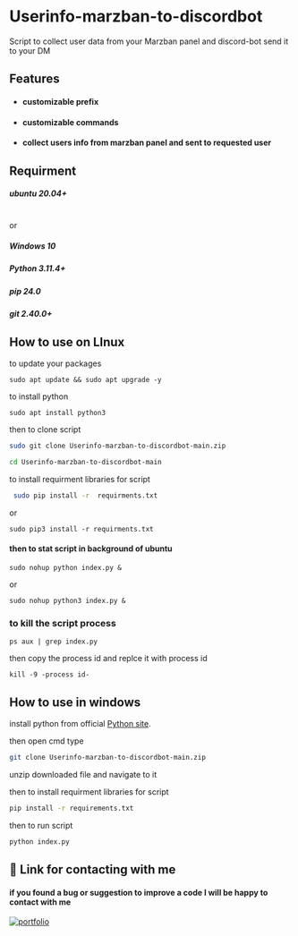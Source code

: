 
# Userinfo-marzban-to-discordbot
Script to collect user data from your Marzban panel and discord-bot send it to your DM

## Features

- #### customizable prefix 
- #### customizable commands
- #### collect users info from marzban panel and sent to requested user


## Requirment
##### ubuntu 20.04+
\
or
##### Windows 10
##### Python 3.11.4+
##### pip 24.0
##### git 2.40.0+

## How to use on LInux
to update your packages
        
    sudo apt update && sudo apt upgrade -y
to install python
    
    sudo apt install python3

then to clone script

```bash 
sudo git clone Userinfo-marzban-to-discordbot-main.zip

```
```bash
cd Userinfo-marzban-to-discordbot-main
```
to install requirment libraries for script
```bash
 sudo pip install -r  requirments.txt
```
or
    
    sudo pip3 install -r requirments.txt

#### then to stat script in background of ubuntu

    sudo nohup python index.py &

or
    
    sudo nohup python3 index.py &

### to kill the script process

    ps aux | grep index.py

then copy the process id and replce it with process id

    kill -9 -process id-

    

    

## How to use in windows
install python from official [Python site](https://www.python.org/downloads/).

then open cmd type 
```bash 
git clone Userinfo-marzban-to-discordbot-main.zip
```
unzip downloaded file and navigate to it

then to install requirment libraries for script
```bash
pip install -r requirements.txt
```
then to run script 
```bash
python index.py
```
## 🔗 Link for contacting with me
#### if you found a bug or suggestion to improve a code I will be happy to contact with me
[![portfolio](https://patrolavia.github.io/telegram-badge/chat.png)](https://ph_man.t.me)

